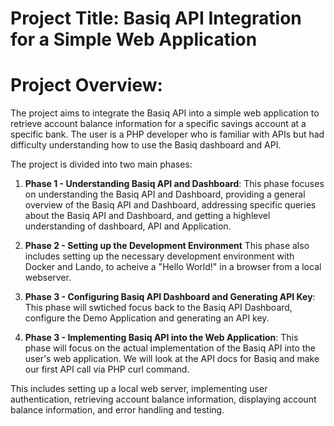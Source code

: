 # Project Title: Basiq API Integration for a Simple Web Application

# Project Overview:

The project aims to integrate the Basiq API into a simple web application to retrieve account balance information for a specific savings account at a specific bank. The user is a PHP developer who is familiar with APIs but had difficulty understanding how to use the Basiq dashboard and API.

The project is divided into two main phases:

1. **Phase 1 - Understanding Basiq API and Dashboard**: This phase focuses on understanding the Basiq API and Dashboard, providing a general overview of the Basiq API and Dashboard, addressing specific queries about the Basiq API and Dashboard, and getting a highlevel understanding of dashboard, API and Application.

2. **Phase 2 - Setting up the Development Environment** This phase also includes setting up the necessary development environment with Docker and Lando, to acheive a "Hello World!" in a browser from a local webserver.

3. **Phase 3 - Configuring Basiq API Dashboard and Generating API Key**: This phase will swtiched focus back to the Basiq API Dashboard, configure the Demo Application and generating an API key.

3. **Phase 3 - Implementing Basiq API into the Web Application**: This phase will focus on the actual implementation of the Basiq API into the user's web application. We will look at the API docs for Basiq and make our first API call via PHP curl command.

This includes setting up a local web server, implementing user authentication, retrieving account balance information, displaying account balance information, and error handling and testing.
